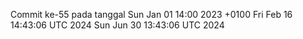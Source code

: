 Commit ke-55 pada tanggal Sun Jan 01 14:00 2023 +0100
Fri Feb 16 14:43:06 UTC 2024
Sun Jun 30 13:43:06 UTC 2024
